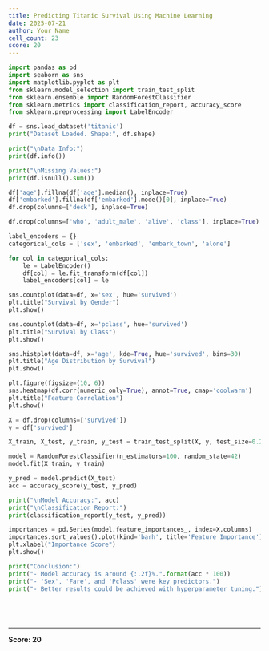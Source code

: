 ```yaml
---
title: Predicting Titanic Survival Using Machine Learning
date: 2025-07-21
author: Your Name
cell_count: 23
score: 20
---
```


```python
import pandas as pd
import seaborn as sns
import matplotlib.pyplot as plt
from sklearn.model_selection import train_test_split
from sklearn.ensemble import RandomForestClassifier
from sklearn.metrics import classification_report, accuracy_score
from sklearn.preprocessing import LabelEncoder
```


```python
df = sns.load_dataset('titanic')
print("Dataset Loaded. Shape:", df.shape)
```


```python
print("\nData Info:")
print(df.info())
```


```python
print("\nMissing Values:")
print(df.isnull().sum())
```


```python
df['age'].fillna(df['age'].median(), inplace=True)
df['embarked'].fillna(df['embarked'].mode()[0], inplace=True)
df.drop(columns=['deck'], inplace=True)
```


```python
df.drop(columns=['who', 'adult_male', 'alive', 'class'], inplace=True)
```


```python
label_encoders = {}
categorical_cols = ['sex', 'embarked', 'embark_town', 'alone']
```


```python
for col in categorical_cols:
    le = LabelEncoder()
    df[col] = le.fit_transform(df[col])
    label_encoders[col] = le
```


```python
sns.countplot(data=df, x='sex', hue='survived')
plt.title("Survival by Gender")
plt.show()
```


```python
sns.countplot(data=df, x='pclass', hue='survived')
plt.title("Survival by Class")
plt.show()
```


```python
sns.histplot(data=df, x='age', kde=True, hue='survived', bins=30)
plt.title("Age Distribution by Survival")
plt.show()
```


```python
plt.figure(figsize=(10, 6))
sns.heatmap(df.corr(numeric_only=True), annot=True, cmap='coolwarm')
plt.title("Feature Correlation")
plt.show()
```


```python
X = df.drop(columns=['survived'])
y = df['survived']
```


```python
X_train, X_test, y_train, y_test = train_test_split(X, y, test_size=0.2, random_state=42)
```


```python
model = RandomForestClassifier(n_estimators=100, random_state=42)
model.fit(X_train, y_train)
```


```python
y_pred = model.predict(X_test)
acc = accuracy_score(y_test, y_pred)
```


```python
print("\nModel Accuracy:", acc)
print("\nClassification Report:")
print(classification_report(y_test, y_pred))
```


```python
importances = pd.Series(model.feature_importances_, index=X.columns)
importances.sort_values().plot(kind='barh', title='Feature Importance')
plt.xlabel("Importance Score")
plt.show()
```


```python
print("Conclusion:")
print("- Model accuracy is around {:.2f}%.".format(acc * 100))
print("- 'Sex', 'Fare', and 'Pclass' were key predictors.")
print("- Better results could be achieved with hyperparameter tuning.")
```


```python

```


```python

```


```python

```


```python

```


---
**Score: 20**